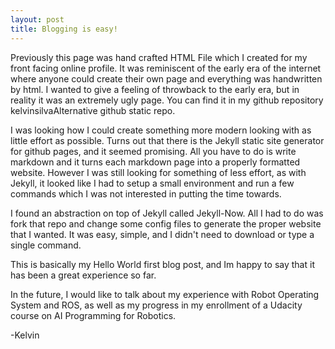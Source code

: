 ```yaml
---
layout: post
title: Blogging is easy!
---
```


Previously this page was hand crafted HTML File which I created for my front facing online profile. It was reminiscent of the early era of the internet where anyone could create their own page and everything was handwritten by html. I wanted to give a feeling of throwback to the early era, but in reality it was an extremely ugly page. You can find it in my github repository kelvinsilvaAlternative github static repo. 

I was looking how I could create something more modern looking with as little effort as possible. Turns out that there is the Jekyll static site generator for github pages, and it seemed promising. All you have to do is write markdown and it turns each markdown page into a properly formatted website. However I was still looking for something of less effort, as with Jekyll, it looked like I had to setup a small environment and run a few commands which I was not interested in putting the time towards.

I found an abstraction on top of Jekyll called Jekyll-Now. All I had to do was fork that repo and change some config files to generate the proper website that I wanted. It was easy, simple, and I didn't need to download or type a single command.

This is basically my Hello World first blog post, and Im happy to say that it has been a great experience so far.

In the future, I would like to talk about my experience with Robot Operating System and ROS, as well as my progress in my enrollment of a Udacity course on AI Programming for Robotics.

-Kelvin

